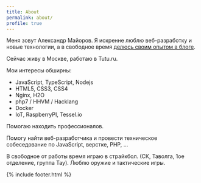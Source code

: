 ```yaml
---
title: About
permalink: about/
profile: true
---
```


Меня зовут Александр Майоров. Я искренне люблю веб-разработку и новые технологии, а в свободное время [делюсь своим опытом в блоге](https://medium.com/@frontman).

Сейчас живу в Москве, работаю в Tutu.ru.

Мои интересы обширны:
- JavaScript, TypeScript, Nodejs
- HTML5, CSS3, CSS4
- Nginx, H2O
- php7 / HHVM / Hacklang
- Docker
- IoT, RaspberryPI, Tessel.io
 
Помогаю находить профессионалов.

Помогу найти веб-разработчика и провести техническое собеседование по JavaScript, верстке, PHP, ...

В свободное от работы время играю в страйкбол. (СК, Таволга, 1ое отделение, группа Тау). Люблю оружие и тактические игры.

{% include footer.html %}
